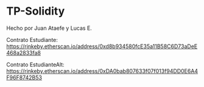 # TP-Solidity
 Hecho por Juan Ataefe y Lucas E.
 
 
 Contrato Estudiante: https://rinkeby.etherscan.io/address/0xd8b934580fcE35a11B58C6D73aDeE468a2833fa8
 
 Contrato EstudianteAlt: https://rinkeby.etherscan.io/address/0xDA0bab807633f07f013f94DD0E6A4F96F8742B53
